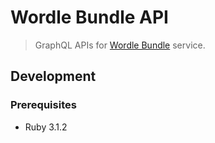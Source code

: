 # Wordle Bundle API

> GraphQL APIs for [Wordle Bundle](https://wb.webdonalds.org) service.

## Development

### Prerequisites

- Ruby 3.1.2
